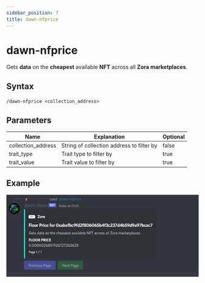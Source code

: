 ```yaml
---
sidebar_position: 7
title: dawn-nfprice
---
```


# dawn-nfprice

Gets **data** on the **cheapest** available **NFT** across all **Zora marketplaces**.

## Syntax

`/dawn-nfprice <collection_address>`

## Parameters

| Name               | Explanation                               | Optional     |
| ------------------ | ----------------------------------------- | ------------ |
| collection_address | String of collection address to filter by | false        |
| trait_type         | Trait type to filter by                   | true         |
| trait_value        | Trait value to filter by                  | true         |
## Example
![Example Here](./img/nfprice.png)
